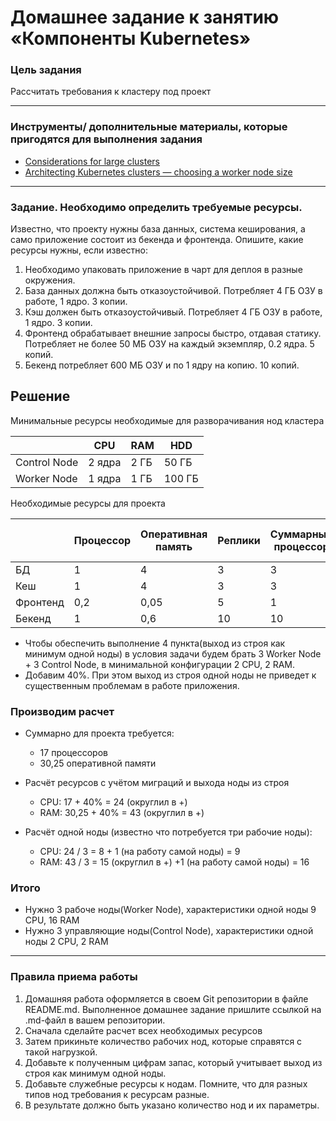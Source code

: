 # Домашнее задание к занятию «Компоненты Kubernetes»

### Цель задания

Рассчитать требования к кластеру под проект


------

### Инструменты/ дополнительные материалы, которые пригодятся для выполнения задания

- [Considerations for large clusters](https://kubernetes.io/docs/setup/best-practices/cluster-large/)
- [Architecting Kubernetes clusters — choosing a worker node size](https://learnk8s.io/kubernetes-node-size)

------

### Задание. Необходимо определить требуемые ресурсы. 
Известно, что проекту нужны база данных, система кеширования, а само приложение состоит из бекенда и фронтенда. Опишите, какие ресурсы нужны, если известно:

1. Необходимо упаковать приложение в чарт для деплоя в разные окружения. 
2. База данных должна быть отказоустойчивой. Потребляет 4 ГБ ОЗУ в работе, 1 ядро. 3 копии. 
3. Кэш должен быть отказоустойчивый. Потребляет 4 ГБ ОЗУ в работе, 1 ядро. 3 копии. 
4. Фронтенд обрабатывает внешние запросы быстро, отдавая статику. Потребляет не более 50 МБ ОЗУ на каждый экземпляр, 0.2 ядра. 5 копий. 
5. Бекенд потребляет 600 МБ ОЗУ и по 1 ядру на копию. 10 копий.

## Решение

Минимальные ресурсы необходимые для разворачивания нод кластера

|              | CPU       | RAM      | HDD     |
|--------------| --------- | -------- | ------- |
| Control Node |   2 ядра  |     2 ГБ | 50 ГБ   |
| Worker Node  |   1 ядра  |     1 ГБ | 100 ГБ  |

Необходимые ресурсы для проекта

|          | Процессор | Оперативная память   | Реплики | Суммарный процессор | Суммарная оперативная память  |
|----------|-----------|----------------------|---------|---------------------|-------------------------------|
| БД       | 1         | 4                    | 3       | 3                   | 12                            |
| Кеш      | 1         | 4                    | 3       | 3                   | 12                            |
| Фронтенд | 0,2       | 0,05                 | 5       | 1                   | 0,25                          |
| Бекенд   | 1         | 0,6                  | 10      | 10                  | 6                             |


- Чтобы обеспечить выполнение 4 пункта(выход из строя как минимум одной ноды) в условия задачи будем брать 3 Worker Node + 3 Control Node, в минимальной конфигурации 2 CPU, 2 RAM.
- Добавим 40%. При этом выход из строя одной ноды не приведет к существенным проблемам в работе приложения.

### Производим расчет

- Суммарно для проекта требуется:
  - 17 процессоров
  - 30,25 оперативной памяти

- Расчёт ресурсов с учётом миграций и выхода ноды из строя
  - CPU: 17 + 40% = 24 (округлил в +)
  - RAM: 30,25 + 40% = 43 (округлил в +)

- Расчёт одной ноды (известно что потребуется три рабочие ноды):
  - CPU: 24 / 3 = 8 + 1 (на работу самой ноды) = 9
  - RAM: 43 / 3 = 15 (округлил в +) +1 (на работу самой ноды) = 16

### Итого
 - Нужно 3 рабоче ноды(Worker Node), характеристики одной ноды 9 CPU, 16 RAM
 - Нужно 3 управляющие ноды(Control Node), характеристики одной ноды 2 CPU, 2 RAM



----

### Правила приема работы

1. Домашняя работа оформляется в своем Git репозитории в файле README.md. Выполненное домашнее задание пришлите ссылкой на .md-файл в вашем репозитории.
2. Сначала сделайте расчет всех необходимых ресурсов 
3. Затем прикиньте количество рабочих нод, которые справятся с такой нагрузкой. 
4. Добавьте к полученным цифрам запас, который учитывает выход из строя как минимум одной ноды. 
5. Добавьте служебные ресурсы к нодам. Помните, что для разных типов нод требования к ресурсам разные. 
6. В результате должно быть указано количество нод и их параметры.
